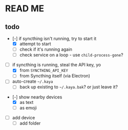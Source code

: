 # READ ME

## todo

* [-] if syncthing isn't running, try to start it
    * [x] attempt to start
    * [ ] check if it's running again
    * [ ] check service on a loop - use `child-process-gone`?
* [ ] if syncthing is running, steal the API key, yo
    * [x] from `SYNCTHING_API_KEY`
    * [ ] from Syncthing itself (via Electron)
* [ ] auto-create `~/.kaya`
    * [ ] back up existing to `~/.kaya.bak`? or just leave it?
* [-] show nearby devices
    * [x] as text
    * [ ] as emoji
* [ ] add device
    * [ ] add folder

